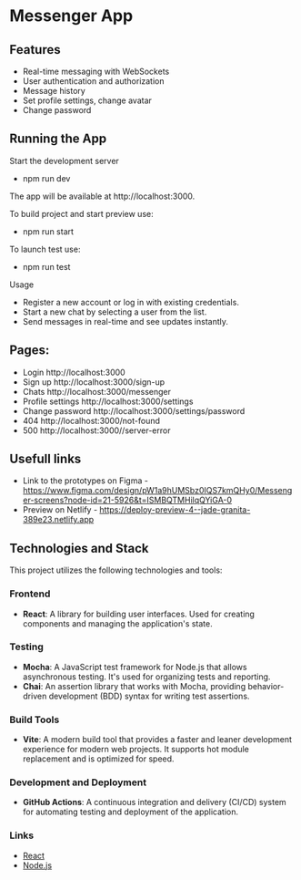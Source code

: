 # Messenger App

## Features

- Real-time messaging with WebSockets
- User authentication and authorization
- Message history
- Set profile settings, change avatar
- Change password

## Running the App

Start the development server

- npm run dev

The app will be available at http://localhost:3000.

To build project and start preview use:

- npm run start

To launch test use:

- npm run test

Usage

- Register a new account or log in with existing credentials.
- Start a new chat by selecting a user from the list.
- Send messages in real-time and see updates instantly.

## Pages:

- Login http://localhost:3000
- Sign up http://localhost:3000/sign-up
- Chats http://localhost:3000/messenger
- Profile settings http://localhost:3000/settings
- Change password http://localhost:3000/settings/password
- 404 http://localhost:3000/not-found
- 500 http://localhost:3000//server-error

## Usefull links

- Link to the prototypes on Figma - https://www.figma.com/design/pW1a9hUMSbz0IQS7kmQHy0/Messenger-screens?node-id=21-5926&t=ISMBQTMHilqQYiGA-0
- Preview on Netlify - https://deploy-preview-4--jade-granita-389e23.netlify.app

## Technologies and Stack

This project utilizes the following technologies and tools:

### Frontend

- **React**: A library for building user interfaces. Used for creating components and managing the application's state.

### Testing

- **Mocha**: A JavaScript test framework for Node.js that allows asynchronous testing. It's used for organizing tests and reporting.
- **Chai**: An assertion library that works with Mocha, providing behavior-driven development (BDD) syntax for writing test assertions.

### Build Tools

- **Vite**: A modern build tool that provides a faster and leaner development experience for modern web projects. It supports hot module replacement and is optimized for speed.

### Development and Deployment

- **GitHub Actions**: A continuous integration and delivery (CI/CD) system for automating testing and deployment of the application.

### Links

- [React](https://reactjs.org/)
- [Node.js](https://nodejs.org/)
